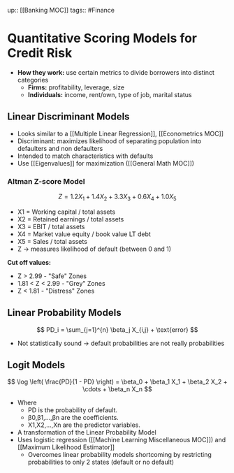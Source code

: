 up:: [[Banking MOC]]
tags:: #Finance 
# Quantitative Scoring Models for Credit Risk
- **How they work:** use certain metrics to divide borrowers into distinct categories
	- **Firms:** profitability, leverage, size
	- **Individuals:** income, rent/own, type of job, marital status
## Linear Discriminant Models
- Looks similar to a [[Multiple Linear Regression]], [[Econometrics MOC]]
- Discriminant: maximizes likelihood of separating population into defaulters and non defaulters
- Intended to match characteristics with defaults
- Use [[Eigenvalues]] for maximization ([[General Math MOC]])
### Altman Z-score Model
$$Z = 1.2X_1 + 1.4X_2 + 3.3X_3 + 0.6X_4 + 1.0X_5 $$
- X1​ = Working capital / total assets
- X2 = Retained earnings / total assets
- X3​ = EBIT / total assets
- X4​ = Market value equity / book value LT debt
- X5​ = Sales / total assets
- Z -> measures likelihood of default (between 0 and 1)

**Cut off values:**
- Z > 2.99 - "Safe" Zones
- 1.81 < Z < 2.99 - "Grey" Zones
- Z < 1.81 - "Distress" Zones
## Linear Probability Models
$$  PD_i = \sum_{j=1}^{n} \beta_j X_{i,j} + \text{error} $$
- Not statistically sound -> default probabilities are not really probabilities
## Logit Models
$$ \log \left( \frac{PD}{1 - PD} \right) = \beta_0 + \beta_1 X_1 + \beta_2 X_2 + \cdots + \beta_n X_n $$
- Where
	- PD is the probability of default.
	- β0,β1​,…,βn​ are the coefficients.
	- X1,X2,…,Xn are the predictor variables.
- A transformation of the Linear Probability Model
- Uses logistic regression ([[Machine Learning Miscellaneous MOC]]) and [[Maximum Likelihood Estimator]]
	- Overcomes linear probability models shortcoming by restricting probabilities to only 2 states (default or no default)